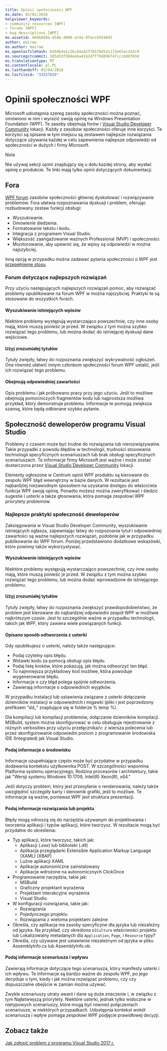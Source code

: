 ```yaml
---
title: Opinii społeczności WPF
ms.date: 03/01/2018
helpviewer_keywords:
- community resources [WPF]
- forums [WPF]
- bug descriptions [WPF]
ms.assetid: 468b060a-d54b-4900-a74a-9faccb554045
author: mairaw
ms.author: mairaw
ms.openlocfilehash: 6394bda1c2bcd4a42f76579d541173e65ecd2dc9
ms.sourcegitcommit: 3d5d33f384eeba41b2dff79d096f47ccc8d8f03d
ms.translationtype: MT
ms.contentlocale: pl-PL
ms.lasthandoff: 05/04/2018
ms.locfileid: "33557839"
---
```

# <a name="wpf-community-feedback"></a>Opinii społeczności WPF

Microsoft udostępnia szereg zasoby społeczności można poznać, omówiono w nim i wyrazić swoją opinię na Windows Presentation Foundation (WPF). Te zasoby obejmują forów i [Visual Studio Developer Community](https://developercommunity.visualstudio.com/) lokacji. Każdy z zasobów społeczności oferuje inne korzyści. Te korzyści są opisane w tym miejscu są zestawem najlepsze rozwiązania dotyczące używania każdej w celu zapewnienia najlepsze odpowiedzi od społeczności w dużych i firmy Microsoft.

> [!NOTE]
> Nie używaj sekcji opinii znajdujący się u dołu każdej strony, aby wysłać opinię o produkcie. Te linki mają tylko opinii dotyczących dokumentacji.

## <a name="forums"></a>Fora

[WPF forum](https://social.msdn.microsoft.com/Forums/vstudio/en-US/home?forum=wpf) zasobów społeczności głównej dyskutować i rozwiązywanie problemów. Fora ułatwia rozpoznawania dyskusji i problem, oferując rozbudowany zestaw funkcji obsługi:

- Wyszukiwanie.
- Omówienie śledzenia.
- Formatowanie tekstu i kodu.
- Integracja z programem Visual Studio.
- Większość zaangażowanie ważnych Professional (MVP) i społeczności.
- Monitorowanie, aby upewnić się, że wpisy są odpowiedzi w można najszybciej.

Inną opcją w przypadku można zadawać pytania społeczności o WPF jest [przepełnienie stosu](https://stackoverflow.com/questions/tagged/wpf).

### <a name="forum-best-practices"></a>Forum dotyczące najlepszych rozwiązań

Przy użyciu następujących najlepszych rozwiązań pomoc, aby rozwiązać problemy opublikowane na forum WPF w można najszybciej. Praktyki te są stosowane do wszystkich forach.

#### <a name="search-existing-posts"></a>Wyszukiwanie istniejących wpisów

Niektóre problemy występują wystarczająco powszechnie, czy inne osoby mają, które muszą ponieść je przed. W związku z tym można szybko rozwiązać tego problemu, lub można dodać do istniejącej dyskusji dane wejściowe.

#### <a name="use-meaningful-titles"></a>Użyj zrozumiałej tytułów

Tytuły zwięzły, łatwy do rozpoznania zwiększyć wykrywalność ogłoszeń. One również ułatwić innym członkom społeczności forum WPF ustalić, jeśli ich rozwiązać tego problemu.

#### <a name="include-appropriate-content"></a>Obejmują odpowiedniej zawartości

Opis problemu i jak próbowano pracy przy jego użyciu. Jeśli to możliwe obejmują pomocniczych fragmentów kodu lub najprostsza możliwa przykład, który demonstruje problemu. Informacje te pomogą zwiększa szansę, które będą odbierane szybko pytanie.

## <a name="visual-studio-developer-community"></a>Społeczność deweloperów programu Visual Studio

Problemy z czasem może być trudne do rozwiązania lub nierozwiązywalne. Takie przypadki z powodu błędów w technologii, trudności stosowania technologii specyficznych scenariuszach lub brak obsługi specyficznych scenariuszach. Te informacje firmy Microsoft jest ważne i może zostać dostarczona przez [Visual Studio Developer Community](https://developercommunity.visualstudio.com/) lokacji.

Elementy ogłoszone w Centrum opinii WPF produktu są kierowane do zespołu WPF błąd wewnętrzny w bazie danych. W rezultacie jest najbardziej niezawodnym sposobem na uzyskanie dostępu do właściciela funkcja WPF swoją opinię. Ponadto możesz można zweryfikować i śledzić sugestie i usterki a także głosowania, która pomaga zespołowi WPF priorytety problemów.

### <a name="developer-community-best-practices"></a>Najlepsze praktyki społeczność deweloperów

Zaksięgowania w Visual Studio Developer Community, wyszukiwanie istniejących ogłasza, zapewniając łatwy do rozpoznania tytuł i odpowiedniej zawartości są ważne najlepszych rozwiązań, podobnie jak w przypadku publikowanie do WPF forum. Poniżej przedstawiono dodatkowe wskazówki, które powinny także wykorzystywać.

#### <a name="search-existing-posts"></a>Wyszukiwanie istniejących wpisów

Niektóre problemy występują wystarczająco powszechnie, czy inne osoby mają, które muszą ponieść je przed. W związku z tym można szybko rozwiązać tego problemu, lub można dodać wprowadzone do istniejącego problemu.

#### <a name="use-meaningful-titles"></a>Użyj zrozumiałej tytułów

Tytuły zwięzły, łatwy do rozpoznania zwiększyć prawdopodobieństwo, że problem jest kierowane do najbardziej odpowiedni zespół WPF w możliwie najkrótszym czasie. Jest to szczególnie ważne w przypadku technologii, takich jak WPF, który zawiera wiele powiązanych funkcji.

#### <a name="describe-how-to-reproduce-your-bug"></a>Opisano sposób odtworzenia z usterki

Gdy opublikujesz o usterki, należy także następujące:

- Podaj czytelny opis błędu.
- Wstawki kodu za pomocą obsługi opis błędu.
- Podaj listę kroków, które pokazują, jak można odtworzyć ten błąd.
- To najmniejsza przykładowy kod możliwe, która powoduje wygenerowanie błędu.
- Informacje o czy błąd polega spójnie odtworzenia.
- Zawierają informacje o odpowiednich wyjątków.

 W przypadku instalacji lub ustawienia związane z usterki dołączanie dzienników instalacji w odpowiednich i migawki (pliki i jest poprzedzony prefiksem "dd_" znajdujące się w folderze % temp %).

 Dla kompilacji lub kompilacji problemów, dołączanie dzienników kompilacji. MSBuild, system można skonfigurować w celu obsługuje rejestrowanie z różnych verbosities przy użyciu przełącznika/v: z wiersza polecenia lub przez skonfigurowanie odpowiedni poziom z programowanie środowiska IDE (Integrated) jak Visual Studio.

#### <a name="provide-environment-information"></a>Podaj informacje o środowisku

Informacje uzupełniające często może być przydatne w przypadku dodawania kontekstu użytkownika POST. W szczególności wspomina Platforma systemu operacyjnego, Rodzina procesorów i architektury, takie jak "Wersji systemu Windows 10 1709, Intel(R) Xeon(R), x64."

Jeśli dotyczy problem, który jest przesyłanie o renderowania, należy także uwzględnić szczegóły karty i sterownik grafiki, jeśli to możliwe. Te informacje są ważne, ponieważ WPF jest struktura prezentacji.

#### <a name="provide-solution-or-project-information"></a>Podaj informacje rozwiązania lub projektu

Błędy mogą odnoszą się do narzędzia używanym do projektowania i tworzenia aplikacji i typów aplikacji, które tworzysz. W rezultacie mogą być przydatne do określenia:

- Typ aplikacji, które tworzysz, takich jak:
  - Aplikacji (*.exe*) lub biblioteki (*.dll*)
  - Aplikacja przeglądarki Extensible Application Markup Language (XAML) (XBAP)
  - Luźne aplikacji XAML
  - Aplikacje autonomiczne zainstalowany
  - Aplikacje wdrożone na autonomicznych ClickOnce
- Programowanie narzędzia, takie jak:
  - MSBuild
  - Graficzny projektant wyrażenia
  - Projektant interakcyjne wyrażenia
  - Visual Studio
- W konfiguracji rozwiązania, takie jak:
  - Rozwiązania
  - Pojedynczego projektu
  - Rozwiązania z wieloma projektami zależne
- Określa, czy aplikacja ma zasoby specyficzne dla języka lub niezależny od języka. Na przykład, czy określono `UICulture` właściwości projektu lub Lokalizowalny metadanych dla `Application`, `Page`, i `Resource` typy?
- Określa, czy używane jest ustawienie niezależnym od języka w pliku AssemblyInfo.cs lub AssemblyInfo.vb.

#### <a name="provide-scenario-and-impact-information"></a>Podaj informacje scenariusza i wpływu

Zawierają informacje dotyczące tego scenariusza, który manifesty usterki i ich wpływu. Te informacje są bardzo ważne do zespołu WPF, po jego decyduje o tym, kiedy i jak można rozwiązać problemu, czy czy dopuszczalne obejście w zamian można używać.

Zwykle scenariuszy utraty awarii i dane są duże znaczenie i, w związku z tym Najłatwiejszą priorytety. Niektóre usterki, jednak tylko widoczne w nietypowych scenariuszy, które mogą być również połączeniach scenariusze, w niektórych przypadkach. Udostępnia kontekst wokół scenariusza i wpływ pomaga zespołowi WPF podjęcie prawidłowej decyzji.

## <a name="see-also"></a>Zobacz także

[Jak zgłosić problem z programu Visual Studio 2017 r.](/visualstudio/ide/how-to-report-a-problem-with-visual-studio-2017)
